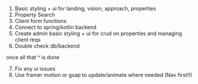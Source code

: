 1. Basic styling + ui for landing, vision, approach, properties
2. Property Search
3. Client form functions
4. Connect to spring/kotlin backend
5. Create admin basic styling + ui for crud on properties and managing client reqs
6. Double check db/backend

once all that ^ is done

7. Fix any ui issues
8. Use framer motion or gsap to update/animate where needed (Nav first!!)
